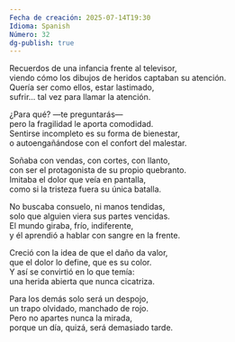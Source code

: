 ```yaml
---
Fecha de creación: 2025-07-14T19:30
Idioma: Spanish
Número: 32
dg-publish: true
---
```

Recuerdos de una infancia frente al televisor,  
viendo cómo los dibujos de heridos captaban su atención.  
Quería ser como ellos, estar lastimado,  
sufrir... tal vez para llamar la atención.

¿Para qué? —te preguntarás—  
pero la fragilidad le aporta comodidad.  
Sentirse incompleto es su forma de bienestar,  
o autoengañándose con el confort del malestar.

Soñaba con vendas, con cortes, con llanto,  
con ser el protagonista de su propio quebranto.  
Imitaba el dolor que veía en pantalla,  
como si la tristeza fuera su única batalla.

No buscaba consuelo, ni manos tendidas,  
solo que alguien viera sus partes vencidas.  
El mundo giraba, frío, indiferente,  
y él aprendió a hablar con sangre en la frente.

Creció con la idea de que el daño da valor,  
que el dolor lo define, que es su color.  
Y así se convirtió en lo que temía:  
una herida abierta que nunca cicatriza.

Para los demás solo será un despojo,  
un trapo olvidado, manchado de rojo.  
Pero no apartes nunca la mirada,  
porque un día, quizá, será demasiado tarde.